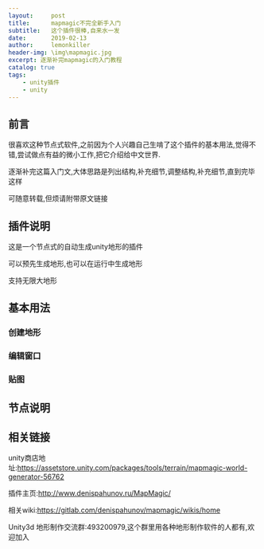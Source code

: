 ```yaml
---
layout:     post
title:      mapmagic不完全新手入门
subtitle:   这个插件很棒,自来水一发
date:       2019-02-13
author:     lemonkiller
header-img: \img\mapmagic.jpg
excerpt: 逐渐补完mapmagic的入门教程
catalog: true
tags:
    - unity插件
    - unity
---
```

## 前言

很喜欢这种节点式软件,之前因为个人兴趣自己生啃了这个插件的基本用法,觉得不错,尝试做点有益的微小工作,把它介绍给中文世界.

逐渐补完这篇入门文,大体思路是列出结构,补充细节,调整结构,补充细节,直到完毕这样

可随意转载,但烦请附带原文链接

## 插件说明
这是一个节点式的自动生成unity地形的插件

可以预先生成地形,也可以在运行中生成地形

支持无限大地形

## 基本用法
### 创建地形
### 编辑窗口
### 贴图

## 节点说明


## 相关链接

unity商店地址:https://assetstore.unity.com/packages/tools/terrain/mapmagic-world-generator-56762

插件主页:http://www.denispahunov.ru/MapMagic/

相关wiki:https://gitlab.com/denispahunov/mapmagic/wikis/home

Unity3d 地形制作交流群:493200979,这个群里用各种地形制作软件的人都有,欢迎加入


